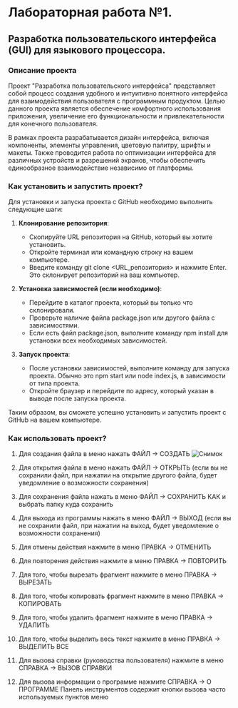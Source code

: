 # Лабораторная работа №1.
## Разработка пользовательского интерфейса (GUI) для языкового процессора.
### Описание проекта
Проект "Разработка пользовательского интерфейса" представляет собой процесс создания удобного и интуитивно понятного интерфейса для взаимодействия пользователя с программным продуктом. Целью данного проекта является обеспечение комфортного использования приложения, увеличение его функциональности и привлекательности для конечного пользователя.

В рамках проекта разрабатывается дизайн интерфейса, включая компоненты, элементы управления, цветовую палитру, шрифты и макеты. Также проводится работа по оптимизации интерфейса для различных устройств и разрешений экранов, чтобы обеспечить единообразное взаимодействие независимо от платформы.

### Как установить и запустить проект?
Для установки и запуска проекта с GitHub необходимо выполнить следующие шаги:

1. **Клонирование репозитория**: 
   - Скопируйте URL репозитория на GitHub, который вы хотите установить.
   - Откройте терминал или командную строку на вашем компьютере.
   - Введите команду git clone <URL_репозитория> и нажмите Enter. Это склонирует репозиторий на ваш компьютер.

2. **Установка зависимостей (если необходимо)**:
   - Перейдите в каталог проекта, который вы только что склонировали.
   - Проверьте наличие файла package.json или другого файла с зависимостями.
   - Если есть файл package.json, выполните команду npm install для установки всех необходимых зависимостей.

3. **Запуск проекта**:
   - После установки зависимостей, выполните команду для запуска проекта. Обычно это npm start или node index.js, в зависимости от типа проекта.
   - Откройте браузер и перейдите по адресу, который указан в выводе после запуска проекта.

Таким образом, вы сможете успешно установить и запустить проект с GitHub на вашем компьютере.

### Как использовать проект?
1. Для создания файла в меню нажать ФАЙЛ -> СОЗДАТЬ
   ![Снимок](https://github.com/more1oleva/lab1/assets/118746926/c5a1a8f6-425a-46ec-9a31-e4745707ae18)

3. Для открытия файла в меню нажать ФАЙЛ -> ОТКРЫТЬ (если вы не сохранили файл, при нажатии на открытие другого файла, будет уведомление о возможности сохранения)
4. Для сохранения файла нажать в меню ФАЙЛ -> СОХРАНИТЬ КАК и выбрать папку куда сохранить
5. Для выхода из программы нажать в меню ФАЙЛ -> ВЫХОД (если вы не сохранили файл, при нажатии на выход, будет уведомление о возможности сохранения)
6. Для отмены действия нажмите в меню ПРАВКА -> ОТМЕНИТЬ
7. Для повторения действия нажмите в меню ПРАВКА -> ПОВТОРИТЬ
8. Для того, чтобы вырезать фрагмент нажмите в меню ПРАВКА -> ВЫРЕЗАТЬ
9. Для того, чтобы копировать фрагмент нажмите в меню ПРАВКА -> КОПИРОВАТЬ
10. Для того, чтобы удалить фрагмент нажмите в меню ПРАВКА -> УДАЛИТЬ
11. Для того, чтобы выделить весь текст нажмите в меню ПРАВКА -> ВЫДЕЛИТЬ ВСЕ
12. Для вызова справки (руководства пользователя) нажмите в меню СПРАВКА -> ВЫЗОВ СПРАВКИ
13. Для вызова информации о программе нажмите СПРАВКА -> О ПРОГРАММЕ
Панель инструментов содержит кнопки вызова часто используемых пунктов меню
